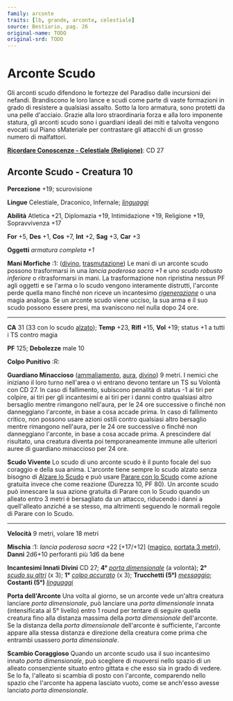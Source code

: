 ```yaml
---
family: arconte
traits: [lb, grande, arconte, celestiale]
source: Bestiario, pag. 26
original-name: TODO
original-srd: TODO
---
```


# Arconte Scudo

Gli arconti scudo difendono le fortezze del Paradiso dalle incursioni dei
nefandi. Brandiscono le loro lance e scudi come parte di vaste formazioni in
grado di resistere a qualsiasi assalto. Sotto la loro armatura, sono protetti da
una pelle d'acciaio. Grazie alla loro straordinaria forza e alla loro imponente
statura, gli arconti scudo sono i guardiani ideali dei miti e talvolta vengono
evocati sul Piano sMateriale per contrastare gli attacchi di un grosso numero di
malfattori.

**[Ricordare Conoscenze - Celestiale (Religione)](/azioni/abilita/ricordare-conoscenze)**:
CD 27

## Arconte Scudo - Creatura 10

**Percezione** +19; scurovisione

**Lingue** Celestiale, Draconico, Infernale;
_[linguaggi](/incantesimi/linguaggi)_

**Abilità** Atletica +21, Diplomazia +19, Intimidazione +19, Religione +19,
Sopravvivenza +17

**For** +5, **Des** +1, **Cos** +7, **Int** +2, **Sag** +3, **Car** +3

**Oggetti** _armatura completa +1_

**Mani Morfiche** :1: ([divino](/tratti/divino),
[trasmutazione](/tratti/trasmutazione)) Le mani di un arconte scudo possono
trasformarsi in una _lancia poderosa sacra +1_ e uno _scudo robusto inferiore_ o
ritrasformarsi in mani. La trasformazione non ripristina nessun PF agli oggetti
e se l'arma o lo scudo vengono interamente distrutti, l'arconte perde quella
mano finché non riceve un incantesimo
_[rigenerazione](/incantesimi/rigenerazione)_ o una magia analoga. Se un arconte
scudo viene ucciso, la sua arma e il suo scudo possono essere presi, ma
svaniscono nel nulla dopo 24 ore.

---

**CA** 31 (33 con lo scudo [alzato](/azioni/base/alzare-lo-scudo)); **Temp**
+23, **Rifl** +15, **Vol** +19; status +1 a tutti i TS contro magia

**PF** 125; **Debolezze** male 10

**Colpo Punitivo** :R:

**Guardiano Minaccioso** ([ammaliamento](/tratti/ammaliamento),
[aura](/tratti/aura), [divino](/tratti/divino)) 9 metri. I nemici che iniziano
il loro turno nell'area o vi entrano devono tentare un TS su Volontà con CD 27.
ln caso di fallimento, subiscono penalità di status -1 ai tiri per colpire, ai
tiri per gli incantesimi e ai tiri per i danni contro qualsiasi altro bersaglio
mentre rimangono nell'aura, per le 24 ore successive o finché non danneggiano
l'arconte, in base a cosa accade prima. In caso di fallimento critico, non
possono usare azioni ostili contro qualsiasi altro bersaglio mentre rimangono
nell'aura, per le 24 ore successive o finché non danneggiano l'arconte, in base
a cosa accade prima. A prescindere dal risultato, una creatura diventa poi
temporaneamente immune alle ulteriori auree di guardiano minaccioso per 24 ore.

**Scudo Vivente** Lo scudo di uno arconte scudo è il punto focale del suo
coraggio e della sua anima. L'arconte tiene sempre lo scudo alzato senza bisogno
di [Alzare lo Scudo](/azioni/base/alzare-lo-scudo) e può usare
[Parare con lo Scudo](/feats/talenti-generici) come azione gratuita invece che
come reazione (Durezza 10, PF 80). Un arconte scudo può innescare la sua azione
gratuita di Parare con lo Scudo quando un alleato entro 3 metri è bersagliato da
un attacco, riducendo i danni a quell'alleato anziché a se stesso, ma altrimenti
seguendo le normali regole di Parare con lo Scudo.

---

**Velocità** 9 metri, volare 18 metri

**Mischia** :1: _lancia poderosa sacra_ +22 \[+17/+12]
([magico](/tratti/magico), [portata 3 metri](/tratti/portata)), **Danni** 2d6+10
perforanti più 1d6 da bene

**Incantesimi Innati Divini** CD 27; **4°**
_[porta dimensionale](/incantesimi/porta-dimensionale)_ (a volontà); **2°**
_[scudo su altri](/incantesimi/scudo-su-altri)_ (x 3); **1°**
_[colpo accurato](/incantesimi/colpo-accurato)_ (x 3); **Trucchetti (5°)**
_[messaggio](/incantesimi/messaggio)_; **Costanti (5°)**
_[linguaggi](/incantesimi/linguaggi)_

**Porta dell'Arconte** Una volta al giorno, se un arconte vede un'altra creatura
lanciare _porta dimensionale_, può lanciare una _porta dimensionale_ innata
(intensificata al 5° livello) entro 1 round per tentare di seguire quella
creatura fino alla distanza massima della _porta dimensionale_ dell'arconte. Se
la distanza della _porta dimensionale_ dell'arconte è sufficiente, l'arconte
appare alla stessa distanza e direzione della creatura come prima che entrambi
usassero _porta dimensionale_.

**Scambio Coraggioso** Quando un arconte scudo usa il suo incantesimo innato
_porta dimensionale_, può scegliere di muoversi nello spazio di un alleato
consenziente situato entro gittata e che esso sia in grado di vedere. Se lo fa,
l'alleato si scambia di posto con l'arconte, comparendo nello spazio che
l'arconte ha appena lasciato vuoto, come se anch'esso avesse lanciato _porta
dimensionale_.
